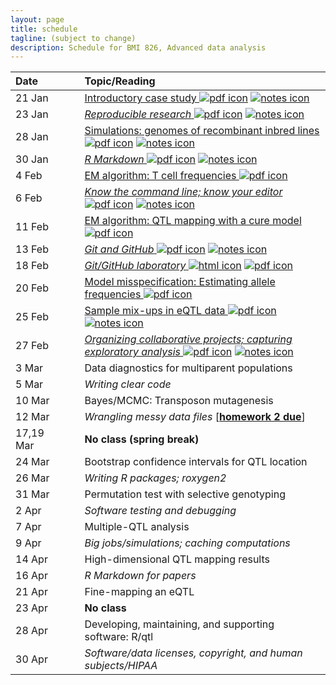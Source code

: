 ```yaml
---
layout: page
title: schedule
tagline: (subject to change)
description: Schedule for BMI 826, Advanced data analysis
---
```


| Date      | &nbsp;&nbsp;&nbsp;&nbsp;   | Topic/Reading  |
| :-------- | -- | :----- |
| 21 Jan    |    | [Introductory case study ![pdf icon](https://kbroman.org/pages/icons16/pdf-icon.png)](01_intro.pdf) [![notes icon](https://kbroman.org/pages/icons16/notes-icon.png)](01_intro_notes.pdf)
| 23 Jan    |    | [_Reproducible research_ ![pdf icon](https://kbroman.org/pages/icons16/pdf-icon.png)](02_reprores.pdf) [![notes icon](https://kbroman.org/pages/icons16/notes-icon.png)](02_reprores_notes.pdf)
| 28 Jan    |    | [Simulations: genomes of recombinant inbred lines ![pdf icon](https://kbroman.org/pages/icons16/pdf-icon.png)](03_sims.pdf) [![notes icon](https://kbroman.org/pages/icons16/notes-icon.png)](03_sims_notes.pdf)
| 30 Jan    |    | [_R Markdown_ ![pdf icon](https://kbroman.org/pages/icons16/pdf-icon.png)](04_rmarkdown.pdf) [![notes icon](https://kbroman.org/pages/icons16/notes-icon.png)](04_rmarkdown_notes.pdf)
| 4 Feb     |    | [EM algorithm: T cell frequencies ![pdf icon](https://kbroman.org/pages/icons16/pdf-icon.png)](05_tcells.pdf)
| 6 Feb     |    | [_Know the command line; know your editor_ ![pdf icon](https://kbroman.org/pages/icons16/pdf-icon.png)](06_cmdline.pdf) [![notes icon](https://kbroman.org/pages/icons16/notes-icon.png)](06_cmdline_notes.pdf)
| 11 Feb    |    | [EM algorithm: QTL mapping with a cure model ![pdf icon](https://kbroman.org/pages/icons16/pdf-icon.png)](07_qtlspike.pdf)
| 13 Feb    |    | [_Git and GitHub_ ![pdf icon](https://kbroman.org/pages/icons16/pdf-icon.png)](08_git.pdf) [![notes icon](https://kbroman.org/pages/icons16/notes-icon.png)](08_git_notes.pdf)
| 18 Feb    |    | [_Git/GitHub laboratory_ ![html icon](https://kbroman.org/pages/icons16/html-icon.png)](09_git_lab.html)  [![pdf icon](https://kbroman.org/pages/icons16/pdf-icon.png)](09_git_lab.pdf)
| 20 Feb    |    | [Model misspecification: Estimating allele frequencies ![pdf icon](https://kbroman.org/pages/icons16/pdf-icon.png)](10_allelefreq.pdf)
| 25 Feb    |    | [Sample mix-ups in eQTL data ![pdf icon](https://kbroman.org/pages/icons16/pdf-icon.png)](11_samplemixups.pdf) [![notes icon](https://kbroman.org/pages/icons16/notes-icon.png)](11_samplemixups_notes.pdf)
| 27 Feb    |    | [_Organizing collaborative projects; capturing exploratory analysis_ ![pdf icon](https://kbroman.org/pages/icons16/pdf-icon.png)](12_collab_eda.pdf) [![notes icon](https://kbroman.org/pages/icons16/notes-icon.png)](12_collab_eda_notes.pdf)
| 3 Mar     |    | Data diagnostics for multiparent populations
| 5 Mar     |    | _Writing clear code_
| 10 Mar    |    | Bayes/MCMC: Transposon mutagenesis
| 12 Mar    |    | _Wrangling messy data files_ \[[**homework 2 due**](hw2.html)\]
| 17,19 Mar |    | **No class (spring break)** |
| 24 Mar    |    | Bootstrap confidence intervals for QTL location
| 26 Mar    |    | _Writing R packages; roxygen2_
| 31 Mar    |    | Permutation test with selective genotyping
| 2 Apr     |    | _Software testing and debugging_
| 7 Apr     |    | Multiple-QTL analysis
| 9 Apr     |    | _Big jobs/simulations; caching computations_
| 14 Apr    |    | High-dimensional QTL mapping results
| 16 Apr    |    | _R Markdown for papers_
| 21 Apr    |    | Fine-mapping an eQTL
| 23 Apr    |    | **No class**
| 28 Apr    |    | Developing, maintaining, and supporting software: R/qtl
| 30 Apr    |    | _Software/data licenses, copyright, and human subjects/HIPAA_
